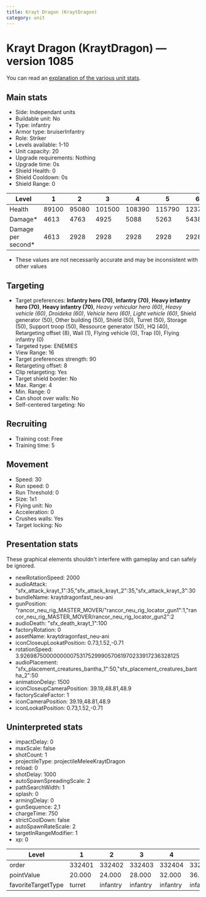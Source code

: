 ```yaml
---
title: Krayt Dragon (KraytDragon)
category: unit
---
```


# Krayt Dragon (KraytDragon) — version 1085

You can read an [explanation  of the various unit stats](unitexplained.md).

## Main stats

  * Side: Independant units
  * Buildable unit: No
  * Type: infantry
  * Armor type: bruiserInfantry
  * Role: Striker
  * Levels available: 1-10
  * Unit capacity: 20
  * Upgrade requirements: Nothing
  * Upgrade time: 0s
  * Shield Health: 0
  * Shield Cooldown: 0s
  * Shield Range: 0

|Level             |1    |2    |3     |4     |5     |6     |7     |8     |9     |10    |
|------------------|-----|-----|------|------|------|------|------|------|------|------|
|Health            |89100|95080|101500|108390|115790|123750|132300|141500|151400|152260|
|Damage*           |4613 |4763 |4925  |5088  |5263  |5438  |5625  |5813  |6013  |6225  |
|Damage per second*|4613 |2928 |2928  |2928  |2928  |2928  |2928  |2928  |2928  |2928  |

* These values are not necessarily accurate and may be inconsistent with other values

## Targeting

  * Target preferences: **Infantry hero (70)**, **Infantry (70)**, **Heavy infantry hero (70)**, **Heavy infantry (70)**, _Heavy vehicular hero (60)_, _Heavy vehicle (60)_, _Droideka (60)_, _Vehicle hero (60)_, _Light vehicle (60)_, Shield generator (50), Other building (50), Shield (50), Turret (50), Storage (50), Support troop (50), Ressource generator (50), HQ (40), Retargeting offset (8), Wall (1), Flying vehicle (0), Trap (0), Flying infantry (0)
  * Targeted type: ENEMIES
  * View Range: 16
  * Target preferences strength: 90
  * Retargeting offset: 8
  * Clip retargeting: Yes
  * Target shield border: No
  * Max. Range: 4
  * Min. Range: 0
  * Can shoot over walls: No
  * Self-centered targeting: No

## Recruiting

  * Training cost: Free
  * Training time: 5

## Movement

  * Speed: 30
  * Run speed: 0
  * Run Threshold: 0
  * Size: 1x1
  * Flying unit: No
  * Acceleration: 0
  * Crushes walls: Yes
  * Target locking: No

## Presentation stats

These graphical elements shouldn't interfere with gameplay and can safely be ignored.

  * newRotationSpeed: 2000
  * audioAttack: "sfx_attack_krayt_1":35,"sfx_attack_krayt_2":35,"sfx_attack_krayt_3":30
  * bundleName: kraytdragonfast_neu-ani
  * gunPosition: "rancor_neu_rig_MASTER_MOVER/"rancor_neu_rig_locator_gun1":1,"rancor_neu_rig_MASTER_MOVER/rancor_neu_rig_locator_gun2":2
  * audioDeath: "sfx_death_krayt_1":100
  * factoryRotation: 0
  * assetName: kraytdragonfast_neu-ani
  * iconCloseupLookatPosition: 0.73,1.52,-0.71
  * rotationSpeed: 3.92698750000000007531752999057061970233917236328125
  * audioPlacement: "sfx_placement_creatures_bantha_1":50,"sfx_placement_creatures_bantha_2":50
  * animationDelay: 1500
  * iconCloseupCameraPosition: 39.19,48.81,48.9
  * factoryScaleFactor: 1
  * iconCameraPosition: 39.19,48.81,48.9
  * iconLookatPosition: 0.73,1.52,-0.71

## Uninterpreted stats

  * impactDelay: 0
  * maxScale: false
  * shotCount: 1
  * projectileType: projectileMeleeKraytDragon
  * reload: 0
  * shotDelay: 1000
  * autoSpawnSpreadingScale: 2
  * pathSearchWidth: 1
  * splash: 0
  * armingDelay: 0
  * gunSequence: 2,1
  * chargeTime: 750
  * strictCoolDown: false
  * autoSpawnRateScale: 2
  * targetInRangeModifier: 1
  * xp: 0

|Level             |1     |2       |3       |4       |5       |6       |7       |8       |9       |10      |
|------------------|------|--------|--------|--------|--------|--------|--------|--------|--------|--------|
|order             |332401|332402  |332403  |332404  |332405  |332406  |332407  |332408  |332409  |332410  |
|pointValue        |20.000|24.000  |28.000  |32.000  |36.000  |40.000  |44.000  |48.000  |52.000  |60.000  |
|favoriteTargetType|turret|infantry|infantry|infantry|infantry|infantry|infantry|infantry|infantry|infantry|

